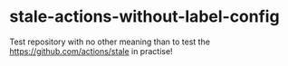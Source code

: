 # stale-actions-without-label-config

Test repository with no other meaning than to test the https://github.com/actions/stale in practise!
